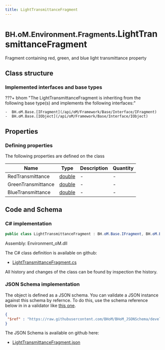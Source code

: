 ```yaml
---
title: LightTransmittanceFragment
---
```


# <small>BH.oM.Environment.Fragments.</small>**LightTransmittanceFragment**

Fragment containing red, green, and blue light transmittance property

## Class structure

### Implemented interfaces and base types

???+ bhom "The LightTransmittanceFragment is inheriting from the following base type(s) and implements the following interfaces:"

    -  BH.oM.Base.[IFragment](/api/oM/Framework/Base/Interface/IFragment)
    -  BH.oM.Base.[IObject](/api/oM/Framework/Base/Interface/IObject)


## Properties



### Defining properties

The following properties are defined on the class

| Name             | Type             | Description      | Quantity         |
|------------------|------------------|------------------|------------------|
| RedTransmittance | [double](https://learn.microsoft.com/en-us/dotnet/api/System.Double?view=netstandard-2.0) | - | - |
| GreenTransmittance | [double](https://learn.microsoft.com/en-us/dotnet/api/System.Double?view=netstandard-2.0) | - | - |
| BlueTransmittance | [double](https://learn.microsoft.com/en-us/dotnet/api/System.Double?view=netstandard-2.0) | - | - |


## Code and Schema

### C# implementation

``` C# title="C#"
public class LightTransmittanceFragment : BH.oM.Base.IFragment, BH.oM.Base.IObject
```

Assembly: Environment_oM.dll

The C# class definition is available on github:

- [LightTransmittanceFragment.cs](https://github.com/BHoM/BHoM/blob/develop/Environment_oM/Fragments\LightTransmittanceFragment.cs)

All history and changes of the class can be found by inspection the history.
### JSON Schema implementation

The object is defined as a JSON schema. You can validate a JSON instance against this schema by refernce. To do this, use the schema reference below in in a validator like [this one](https://www.jsonschemavalidator.net/).

``` json title="JSON Schema"
{
 "$ref" : "https://raw.githubusercontent.com/BHoM/BHoM_JSONSchema/develop/Environment_oM/Fragments/LightTransmittanceFragment.json"
}
```

The JSON Schema is available on github here:

- [LightTransmittanceFragment.json](https://github.com/BHoM/BHoM_JSONSchema/blob/develop/Environment_oM/Fragments/LightTransmittanceFragment.json)
